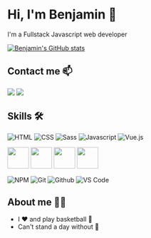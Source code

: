 # Hi, I'm Benjamin 👋

I'm a Fullstack Javascript web developer

[![Benjamin's GitHub stats](https://github-readme-stats.vercel.app/api?username=BenjaminChoron)](https://github.com/BenjaminChoron)

## Contact me 📫

[<img src="https://img.icons8.com/color/48/000000/linkedin.png"/>](https://www.linkedin.com/in/bchoron/)
[<img src="https://img.icons8.com/color/48/000000/apple-mail.png"/>](mailto:benjamin.choron@outlook.com)

## Skills 🛠️

![HTML](https://img.icons8.com/color/48/000000/html-5--v1.png)
![CSS](https://img.icons8.com/color/48/000000/css3.png)
![Sass](https://img.icons8.com/color/48/000000/sass.png)
![Javascript](https://img.icons8.com/color/48/000000/javascript--v1.png)
![Vue.js](https://img.icons8.com/color/48/000000/vue-js.png)

<img src="https://img.icons8.com/color/48/000000/nodejs.png" width="48px"> <img src="https://seeklogo.com/images/N/nestjs-logo-09342F76C0-seeklogo.com.png" width="48px"> <img src="https://img.icons8.com/color/48/000000/api-settings.png" width="48px"> <img src="https://img.icons8.com/color/48/000000/postgreesql.png" width="48px">

![NPM](https://img.icons8.com/color/48/000000/npm.png)
![Git](https://img.icons8.com/color/48/000000/git.png)
![Github](https://img.icons8.com/fluency/48/000000/github.png)
![VS Code](https://img.icons8.com/color/48/000000/visual-studio-code-2019.png)
 
## About me 🧔🏻

* I ❤️ and play basketball 🏀
* Can't stand a day without 🎵

